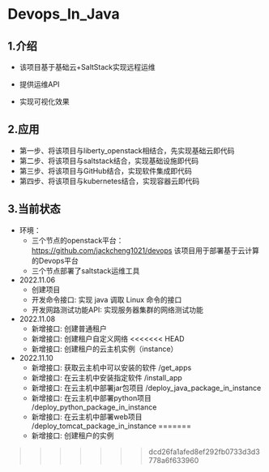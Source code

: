 # Devops_In_Java
## 1.介绍
- 该项目基于基础云+SaltStack实现远程运维

- 提供运维API

- 实现可视化效果

## 2.应用
- 第一步、将该项目与liberty_openstack相结合，先实现基础云即代码
- 第二步、将该项目与saltstack结合，实现基础设施即代码
- 第三步、将该项目与GitHub结合，实现软件集成即代码
- 第四步、将该项目与kubernetes结合，实现容器云即代码

## 3.当前状态
- 环境：
  - 三个节点的openstack平台： https://github.com/jackcheng1021/devops 该项目用于部署基于云计算的Devops平台
  - 三个节点部署了saltstack运维工具
- 2022.11.06 
  - 创建项目
  - 开发命令接口: 实现 java 调取 Linux 命令的接口
  - 开发网路测试功能API: 实现服务器集群的网络测试功能
- 2022.11.08
  - 新增接口: 创建普通租户
  - 新增接口: 创建租户自定义网络
<<<<<<< HEAD
  - 新增接口: 创建租户的云主机实例（instance）
- 2022.11.10
  - 新增接口: 获取云主机中可以安装的软件 /get_apps
  - 新增接口: 在云主机中安装指定软件 /install_app
  - 新增接口: 在云主机中部署jar包项目 /deploy_java_package_in_instance
  - 新增接口: 在云主机中部署python项目 /deploy_python_package_in_instance
  - 新增接口: 在云主机中部署web项目 /deploy_tomcat_package_in_instance
=======
  - 新增接口: 创建租户的实例
>>>>>>> dcd26fa1afed8ef292fb0733d3d3778a6f633960
